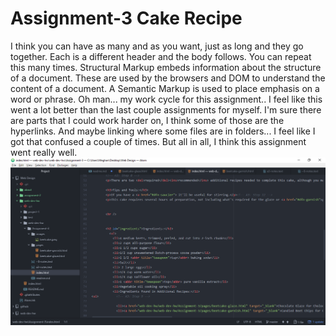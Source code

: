 <h1>Assignment-3 Cake Recipe</h1>
I think you can have as many <head> and <body> as you want, just as long and they go together. Each is a different header and the body follows. You can repeat this many times.
Structural Markup embeds information about the structure of a document. These are used by the browsers and DOM to understand the content of a document. A Semantic Markup is used to place emphasis on a word or phrase.
Oh man... my work cycle for this assignment.. I feel like this went a lot better than the last couple assignments for myself. I'm sure there are parts that I could work harder on, I think some of those are the hyperlinks. And maybe linking where some files are in folders... I feel like I got that confused a couple of times. But all in all, I think this assignment went really well.
<img src="./images/assignment3.png" />

